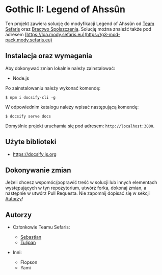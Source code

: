 # Gothic II: Legend of Ahssûn

Ten projekt zawiera solucję do modyfikacji Legend of Ahssûn od [Team Sefaris](https://sefaris.eu) oraz [Bractwo Spolszczenia](https://www.bractwospolszczenia.pl/). Solucję można znaleźć także pod adresem [https://loa.mody.sefaris.eu](https://g3-mod-pack.mody.sefaris.eu)

## Instalacja oraz wymagania

Aby dokonywać zmian lokalnie należy zainstalować:

- Node.js

Po zainstalowaniu należy wykonać komendę:

```
$ npm i docsify-cli -g
```

W odpowiednim katalogu należy wpisać następującą komendę:

```
$ docsify serve docs
```

Domyślnie projekt uruchamia się pod adresem: `http://localhost:3000`.

## Użyte biblioteki

- https://docsify.js.org

## Dokonywanie zmian

Jeżeli chcesz wspomóc/poprawić treść w solucji lub innych elementach występujących w tyn repozytorium, utwórz forka, dokonaj zmian, a następnie w utwórz Pull Requesta. Nie zapomnij dopisać się w sekcji [Autorzy](#Autorzy)!

## Autorzy

- Członkowie Teamu Sefaris:

  - [Sebastian](https://github.com/sebastiansobek)
  - [Tulipan](https://github.com/tulipanov)

- Inni:
  - Flopson
  - Yami

